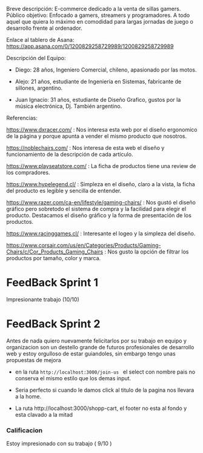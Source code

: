 Breve descripción: E-commerce dedicado a la venta de sillas gamers.
Público objetivo: Enfocado a gamers, streamers y programadores. A todo aquel que quiera lo máximo en comodidad para largas jornadas de juego o desarrollo frente al ordenador.

Enlace al tablero de Asana: https://app.asana.com/0/1200829258729989/1200829258729989

Descripción del Equipo: 
- Diego: 28 años, Ingeniero Comercial, chileno, apasionado por las motos. 

- Alejo: 21 años, estudiante de Ingeniería en Sistemas, fabricante de sillones, argentino. 

- Juan Ignacio: 31 años, estudiante de Diseño Grafico, gustos por la música electrónica, Dj. También argentino.

Referencias: 

https://www.dxracer.com/  : Nos interesa esta web por el diseño ergonomico de la página y porque apunta a vender el mismo producto que nosotros. 

https://noblechairs.com/ : Nos interesa de esta web el diseño y funcionamiento de la descripción de cada artículo. 

https://www.playseatstore.com/ : La ficha de productos tiene una review de los compradores. 

https://www.hypelegend.cl/ : Simpleza en el diseño, claro a la vista, la ficha del producto es legible y sencilla de entender.

https://www.razer.com/ca-en/lifestyle/gaming-chairs/ : Nos gustó el diseño gráfico pero sobretodo el sistema de compra y la facilidad para elegir el producto. Destacamos el diseño gráfico y la forma de presentación de los productos. 

https://www.racinggames.cl/ : Interesante el logeo y la simpleza del diseño. 

https://www.corsair.com/us/en/Categories/Products/Gaming-Chairs/c/Cor_Products_Gaming_Chairs : Nos gusto la opción de filtrar los productos por tamaño, color y marca. 


# FeedBack Sprint 1
Impresionante trabajo (10/10)



# FeedBack Sprint 2
Antes de nada quiero nuevamente felicitarlos por su trabajo en equipo y organizacion 
son un destello grande de futuros profesionales de desarrollo web y estoy orgulloso de estar guiandoles, sin embargo tengo unas propuestas de mejora

- en la ruta ``http://localhost:3000/join-us `` el select con nombre pais no conserva el mismo estilo que los demas input.

- Seria perfecto si cuando le damos click al titulo de la pagina nos llevara a la home.

- La ruta http://localhost:3000/shopp-cart, el footer no esta al fondo y esta clavado a la mitad 


### Calificacion 
Estoy impresionado con su trabajo ( 9/10 )